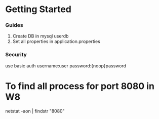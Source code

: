 # Getting Started

### Guides

1. Create DB in mysql userdb
2. Set all properties in application.properties

### Security
use basic auth
username:user
password:{noop}password

# To find all process for port 8080 in W8
netstat -aon | findstr "8080"

